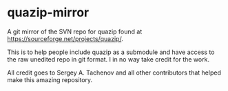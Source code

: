 # quazip-mirror
A git mirror of the SVN repo for quazip found at https://sourceforge.net/projects/quazip/.

This is to help people include quazip as a submodule and have access to the raw
unedited repo in git format. I in no way take credit for the work.

All credit goes to Sergey A. Tachenov and all other contributors that helped make this
amazing repository.
